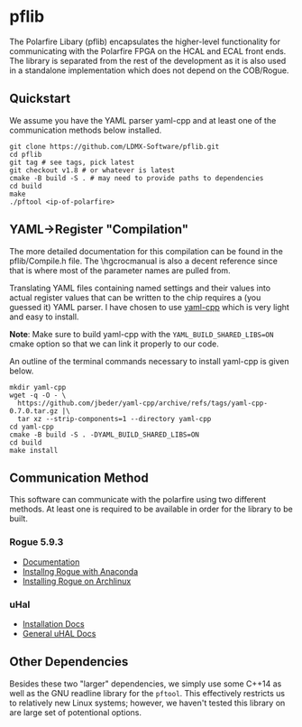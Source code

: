 # pflib

The Polarfire Libary (pflib) encapsulates the higher-level functionality for communicating with the Polarfire FPGA on the HCAL and ECAL front ends.  The library is separated from the rest of the development as it is also used in a standalone implementation which does not depend on the COB/Rogue.

## Quickstart
We assume you have the YAML parser yaml-cpp and at least one of the communication methods below installed.
```
git clone https://github.com/LDMX-Software/pflib.git
cd pflib
git tag # see tags, pick latest
git checkout v1.8 # or whatever is latest
cmake -B build -S . # may need to provide paths to dependencies
cd build
make
./pftool <ip-of-polarfire>
```

## YAML->Register "Compilation"
The more detailed documentation for this compilation can be found in the pflib/Compile.h file.
The \hgcrocmanual is also a decent reference since that is where most of the parameter names are pulled from.

Translating YAML files containing named settings and their values into actual register values that can be written to the chip requires a (you guessed it) YAML parser. I have chosen to use [yaml-cpp](https://github.com/jbeder/yaml-cpp) which is very light and easy to install.

**Note**: Make sure to build yaml-cpp with the `YAML_BUILD_SHARED_LIBS=ON` cmake option so that we can link it properly to our code.

An outline of the terminal commands necessary to install yaml-cpp is given below.

```
mkdir yaml-cpp
wget -q -O - \
  https://github.com/jbeder/yaml-cpp/archive/refs/tags/yaml-cpp-0.7.0.tar.gz |\
  tar xz --strip-components=1 --directory yaml-cpp
cd yaml-cpp
cmake -B build -S . -DYAML_BUILD_SHARED_LIBS=ON
cd build
make install
```

## Communication Method
This software can communicate with the polarfire using two different methods. At least one is required to be available in order for the library to be built.

### Rogue 5.9.3
 - [Documentation](https://slaclab.github.io/rogue/index.html)
 - [Installng Rogue with Anaconda](https://slaclab.github.io/rogue/installing/anaconda.html)
 - [Installing Rogue on Archlinux](https://slaclab.github.io/rogue/installing/build.html#archlinux)

### uHal
 - [Installation Docs](https://ipbus.web.cern.ch/doc/user/html/software/installation.html)
 - [General uHAL Docs](https://ipbus.web.cern.ch/doc/user/html/software/index.html)

## Other Dependencies
Besides these two "larger" dependencies, we simply use some C++14 as well as the GNU readline library for the `pftool`.
This effectively restricts us to relatively new Linux systems; however, we haven't tested this library on are large set of potentional options.
